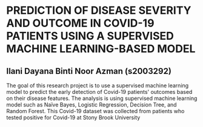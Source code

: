 # PREDICTION OF DISEASE SEVERITY AND OUTCOME IN COVID-19 PATIENTS USING A SUPERVISED MACHINE LEARNING-BASED MODEL
## Ilani Dayana Binti Noor Azman (s2003292)

The goal of this research project is to use a supervised machine learning model to predict the early detection of Covid-19 patients' outcomes based on their disease features. The analysis is using supervised machine learning model such as Naïve Bayes, Logistic Regression, Decision Tree, and Random Forest. This Covid-19 dataset was collected from patients who tested positive for Covid-19 at Stony Brook University
